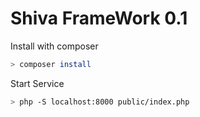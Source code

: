 # Shiva FrameWork 0.1

Install with composer 

```sh
> composer install
```

Start Service

```sh
> php -S localhost:8000 public/index.php
```
